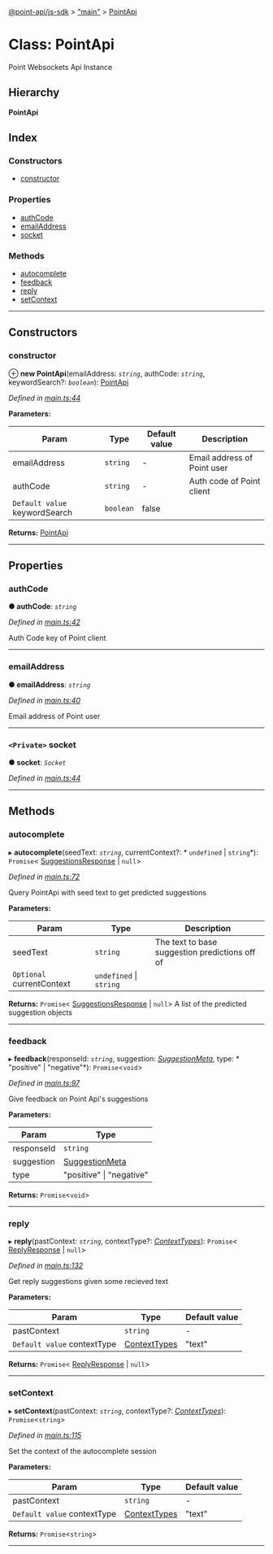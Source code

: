 [@point-api/js-sdk](../README.md) > ["main"](../modules/_main_.md) > [PointApi](../classes/_main_.pointapi.md)

# Class: PointApi

Point Websockets Api Instance

## Hierarchy

**PointApi**

## Index

### Constructors

* [constructor](_main_.pointapi.md#constructor)

### Properties

* [authCode](_main_.pointapi.md#authcode)
* [emailAddress](_main_.pointapi.md#emailaddress)
* [socket](_main_.pointapi.md#socket)

### Methods

* [autocomplete](_main_.pointapi.md#autocomplete)
* [feedback](_main_.pointapi.md#feedback)
* [reply](_main_.pointapi.md#reply)
* [setContext](_main_.pointapi.md#setcontext)

---

## Constructors

<a id="constructor"></a>

###  constructor

⊕ **new PointApi**(emailAddress: *`string`*, authCode: *`string`*, keywordSearch?: *`boolean`*): [PointApi](_main_.pointapi.md)

*Defined in [main.ts:44](https://github.com/PointMail/point-api/blob/d0fa166/src/main.ts#L44)*

**Parameters:**

| Param | Type | Default value | Description |
| ------ | ------ | ------ | ------ |
| emailAddress | `string` | - |  Email address of Point user |
| authCode | `string` | - |  Auth code of Point client |
| `Default value` keywordSearch | `boolean` | false |

**Returns:** [PointApi](_main_.pointapi.md)

___

## Properties

<a id="authcode"></a>

###  authCode

**● authCode**: *`string`*

*Defined in [main.ts:42](https://github.com/PointMail/point-api/blob/d0fa166/src/main.ts#L42)*

Auth Code key of Point client

___
<a id="emailaddress"></a>

###  emailAddress

**● emailAddress**: *`string`*

*Defined in [main.ts:40](https://github.com/PointMail/point-api/blob/d0fa166/src/main.ts#L40)*

Email address of Point user

___
<a id="socket"></a>

### `<Private>` socket

**● socket**: *`Socket`*

*Defined in [main.ts:44](https://github.com/PointMail/point-api/blob/d0fa166/src/main.ts#L44)*

___

## Methods

<a id="autocomplete"></a>

###  autocomplete

▸ **autocomplete**(seedText: *`string`*, currentContext?: * `undefined` &#124; `string`*): `Promise`< [SuggestionsResponse](../interfaces/_main_.suggestionsresponse.md) &#124; `null`>

*Defined in [main.ts:72](https://github.com/PointMail/point-api/blob/d0fa166/src/main.ts#L72)*

Query PointApi with seed text to get predicted suggestions

**Parameters:**

| Param | Type | Description |
| ------ | ------ | ------ |
| seedText | `string` |  The text to base suggestion predictions off of |
| `Optional` currentContext |  `undefined` &#124; `string`|

**Returns:** `Promise`< [SuggestionsResponse](../interfaces/_main_.suggestionsresponse.md) &#124; `null`>
A list of the predicted suggestion objects

___
<a id="feedback"></a>

###  feedback

▸ **feedback**(responseId: *`string`*, suggestion: *[SuggestionMeta](../interfaces/_main_.suggestionmeta.md)*, type: * "positive" &#124; "negative"*): `Promise`<`void`>

*Defined in [main.ts:97](https://github.com/PointMail/point-api/blob/d0fa166/src/main.ts#L97)*

Give feedback on Point Api's suggestions

**Parameters:**

| Param | Type |
| ------ | ------ |
| responseId | `string` |
| suggestion | [SuggestionMeta](../interfaces/_main_.suggestionmeta.md) |
| type |  "positive" &#124; "negative"|

**Returns:** `Promise`<`void`>

___
<a id="reply"></a>

###  reply

▸ **reply**(pastContext: *`string`*, contextType?: *[ContextTypes](../modules/_main_.md#contexttypes)*): `Promise`< [ReplyResponse](../interfaces/_main_.replyresponse.md) &#124; `null`>

*Defined in [main.ts:132](https://github.com/PointMail/point-api/blob/d0fa166/src/main.ts#L132)*

Get reply suggestions given some recieved text

**Parameters:**

| Param | Type | Default value |
| ------ | ------ | ------ |
| pastContext | `string` | - |
| `Default value` contextType | [ContextTypes](../modules/_main_.md#contexttypes) | &quot;text&quot; |

**Returns:** `Promise`< [ReplyResponse](../interfaces/_main_.replyresponse.md) &#124; `null`>

___
<a id="setcontext"></a>

###  setContext

▸ **setContext**(pastContext: *`string`*, contextType?: *[ContextTypes](../modules/_main_.md#contexttypes)*): `Promise`<`string`>

*Defined in [main.ts:115](https://github.com/PointMail/point-api/blob/d0fa166/src/main.ts#L115)*

Set the context of the autocomplete session

**Parameters:**

| Param | Type | Default value |
| ------ | ------ | ------ |
| pastContext | `string` | - |
| `Default value` contextType | [ContextTypes](../modules/_main_.md#contexttypes) | &quot;text&quot; |

**Returns:** `Promise`<`string`>

___

